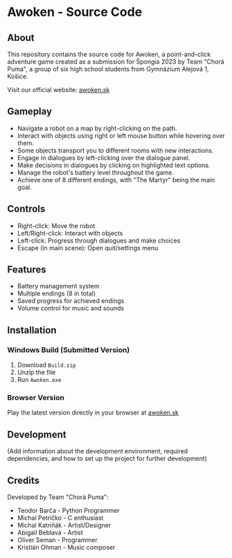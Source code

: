 # Awoken - Source Code

## About
This repository contains the source code for Awoken, a point-and-click adventure game created as a submission for Špongia 2023 by Team "Chorá Puma", a group of six high school students from Gymnázium Alejová 1, Košice.

Visit our official website: [awoken.sk](https://awoken.sk)

## Gameplay
- Navigate a robot on a map by right-clicking on the path.
- Interact with objects using right or left mouse button while hovering over them.
- Some objects transport you to different rooms with new interactions.
- Engage in dialogues by left-clicking over the dialogue panel.
- Make decisions in dialogues by clicking on highlighted text options.
- Manage the robot's battery level throughout the game.
- Achieve one of 8 different endings, with "The Martyr" being the main goal.

## Controls
- Right-click: Move the robot
- Left/Right-click: Interact with objects
- Left-click: Progress through dialogues and make choices
- Escape (in main scene): Open quit/settings menu

## Features
- Battery management system
- Multiple endings (8 in total)
- Saved progress for achieved endings
- Volume control for music and sounds

## Installation
### Windows Build (Submitted Version)
1. Download `Build.zip`
2. Unzip the file
3. Run `Awoken.exe`

### Browser Version
Play the latest version directly in your browser at [awoken.sk](https://awoken.sk)

## Development
(Add information about the development environment, required dependencies, and how to set up the project for further development)

## Credits
Developed by Team "Chorá Puma":
- Teodor Barča - Python Programmer
- Michal Petričko - C enthusiast
- Michal Katriňák - Artist/Designer
- Abigail Beblavá - Artist
- Oliver Seman - Programmer
- Kristián Ohman - Music composer